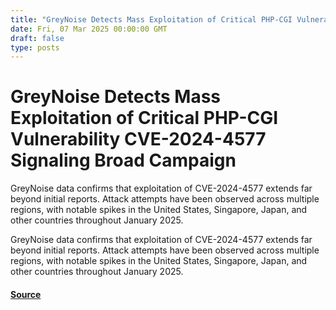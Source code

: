 ```yaml
---
title: "GreyNoise Detects Mass Exploitation of Critical PHP-CGI Vulnerability CVE-2024-4577 Signaling Broad Campaign"
date: Fri, 07 Mar 2025 00:00:00 GMT
draft: false
type: posts
---
```

# GreyNoise Detects Mass Exploitation of Critical PHP-CGI Vulnerability CVE-2024-4577 Signaling Broad Campaign





‍GreyNoise data confirms that exploitation of CVE-2024-4577 extends far beyond initial reports. Attack attempts have been observed across multiple regions, with notable spikes in the United States, Singapore, Japan, and other countries throughout January 2025. 

‍GreyNoise data confirms that exploitation of CVE-2024-4577 extends far beyond initial reports. Attack attempts have been observed across multiple regions, with notable spikes in the United States, Singapore, Japan, and other countries throughout January 2025.

#### [Source](https://www.greynoise.io/blog/mass-exploitation-critical-php-cgi-vulnerability-cve-2024-4577)

